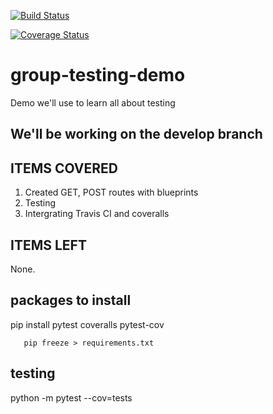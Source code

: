 [![Build Status](https://travis-ci.org/Tevinthuku/group-testing-demo.svg?branch=develop)](https://travis-ci.org/Tevinthuku/group-testing-demo)

[![Coverage Status](https://coveralls.io/repos/github/Tevinthuku/group-testing-demo/badge.svg?branch=develop)](https://coveralls.io/github/Tevinthuku/group-testing-demo?branch=develop)

# group-testing-demo

Demo we'll use to learn all about testing

## We'll be working on the develop branch

## ITEMS COVERED

1. Created GET, POST routes with blueprints
2. Testing
3. Intergrating Travis CI and coveralls

## ITEMS LEFT

None.

## packages to install

pip install pytest coveralls pytest-cov

```
   pip freeze > requirements.txt
```

## testing

python -m pytest --cov=tests
